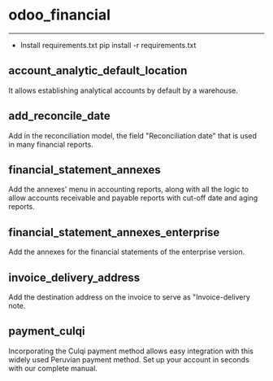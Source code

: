 # odoo_financial

----------------------------------------------

* Install requirements.txt pip install -r requirements.txt

account_analytic_default_location
-
It allows establishing analytical accounts by default by a warehouse.

add_reconcile_date
-
Add in the reconciliation model, the field "Reconciliation date" that is used in many financial reports.

financial_statement_annexes
-
Add the annexes' menu in accounting reports, along with all the logic to allow accounts receivable and payable reports with cut-off date and aging reports.

financial_statement_annexes_enterprise
-
Add the annexes for the financial statements of the enterprise version.

invoice_delivery_address
-
Add the destination address on the invoice to serve as "Invoice-delivery note.

payment_culqi
-
Incorporating the Culqi payment method allows easy integration with this widely used Peruvian payment method. Set up your account in seconds with our complete
manual.
